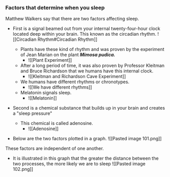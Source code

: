 ### Factors that determine when you sleep

Matthew Walkers say that there are two factors affecting sleep.
- First is a signal beamed out from your internal twenty-four-hour clock located deep within your brain. This known as the circadian rhythm. 
	![[Circadian Rhythm#Circadian Rhythm]]
	- Plants have these kind of rhythm and was proven by the experiment of Jean Marian on the plant ***Mimosa pudica.***
		- ![[Plant Experiment]]
	- After a long period of time, it was also proven by Professor Kleitman and Bruce Richardson that we humans have this internal clock. 
		- ![[Kleitman and Richardson Cave Experiment]]
	- We humans have different rhythms or chronotypes.
		- ![[We have different rhythms]]
	- Melatonin signals sleep.
		- ![[Melatonin]]
- Second is a chemical substance that builds up in your brain and creates a "sleep pressure"
	- This chemical is called adenosine.
		- ![[Adenosine]]

- Below are the two factors plotted in a graph.
	![[Pasted image 101.png]]

These factors are independent of one another.

- It is illustrated in this graph that the greater the distance between the two processes, the more likely we are to sleep
	![[Pasted image 102.png]]